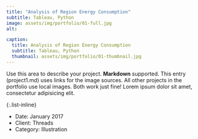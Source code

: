```yaml
---
title: "Analysis of Region Energy Consumption"
subtitle: Tableau, Python
image: assets/img/portfolio/01-full.jpg
alt: 

caption:
  title: Analysis of Region Energy Consumption
  subtitle: Tableau, Python
  thumbnail: assets/img/portfolio/01-thumbnail.jpg
---
```

Use this area to describe your project. **Markdown** supported. This entry (project1.md) uses links for the image sources. All other projects in the portfolio use local images. Both work just fine! Lorem ipsum dolor sit amet, consectetur adipisicing elit. 

{:.list-inline}
- Date: January 2017
- Client: Threads
- Category: Illustration

